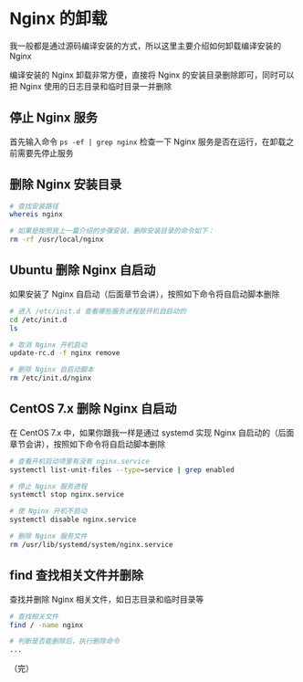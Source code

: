 # Nginx 的卸载

我一般都是通过源码编译安装的方式，所以这里主要介绍如何卸载编译安装的 Nginx

编译安装的 Nginx 卸载非常方便，直接将 Nginx 的安装目录删除即可，同时可以把 Nginx 使用的日志目录和临时目录一并删除

## 停止 Nginx 服务

首先输入命令 `ps -ef | grep nginx` 检查一下 Nginx 服务是否在运行，在卸载之前需要先停止服务

## 删除 Nginx 安装目录

```bash
# 查找安装路径
whereis nginx

# 如果是按照我上一篇介绍的步骤安装，删除安装目录的命令如下：
rm -rf /usr/local/nginx
```

## Ubuntu 删除 Nginx 自启动

如果安装了 Nginx 自启动（后面章节会讲），按照如下命令将自启动脚本删除

```bash
# 进入 /etc/init.d 查看哪些服务进程是开机自启动的
cd /etc/init.d
ls

# 取消 Nginx 开机启动
update-rc.d -f nginx remove

# 删除 Nginx 自启动脚本
rm /etc/init.d/nginx
```

## CentOS 7.x 删除 Nginx 自启动

在 CentOS 7.x 中，如果你跟我一样是通过 systemd 实现 Nginx 自启动的（后面章节会讲），按照如下命令将自启动脚本删除

```bash
# 查看开机启动项里有没有 nginx.service
systemctl list-unit-files --type=service | grep enabled

# 停止 Nginx 服务进程
systemctl stop nginx.service

# 使 Nginx 开机不启动
systemctl disable nginx.service

# 删除 Nginx 服务文件
rm /usr/lib/systemd/system/nginx.service
```

## find 查找相关文件并删除

查找并删除 Nginx 相关文件，如日志目录和临时目录等

```bash
# 查找相关文件
find / -name nginx

# 判断是否能删除后，执行删除命令
...
```

（完）
